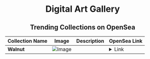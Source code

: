<div align="center">

# Digital Art Gallery

## Trending Collections on OpenSea

| Collection Name                       | Image                                                                                     | Description                       | OpenSea Link                                                                                          |
|---------------------------------------|-------------------------------------------------------------------------------------------|-----------------------------------|--------------------------------------------------------------------------------------------------------|
| **Walnut** | ![Image](https://i.seadn.io/s/raw/files/5eeccb33f6b2a89e8bbe3909903d2ab0.jpg?w=500&auto=format?w=200&auto=format) |  | <details><summary>Link</summary>[Walnut](https://opensea.io/collection/walnut-11)</details> |

</div>
